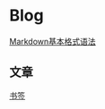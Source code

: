 # Blog


[Markdown基本格式语法](https://docs.github.com/cn/get-started/writing-on-github/getting-started-with-writing-and-formatting-on-github/basic-writing-and-formatting-syntax)

## 文章



[书签](https://github.com/jimdeng92/Blog/issues/2)
